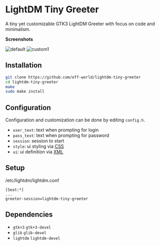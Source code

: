 # LightDM Tiny Greeter

A tiny yet customizable GTK3 LightDM Greeter with focus on code and minimalism.

**Screenshots**

![default](https://i.imgur.com/yFMcb4o.png)
![custom1](https://i.imgur.com/YtiGpey.png)

## Installation

```bash
git clone https://github.com/off-world/lightdm-tiny-greeter
cd lightdm-tiny-greeter
make
sudo make install
```

## Configuration

Configuration and customization can be done by editing `config.h`.

  - `user_text`: text when prompting for login
  - `pass_text`: text when prompting for password
  - `session`: session to start
  - `style`: ui styling via [CSS](https://developer.gnome.org/gtk3/stable/chap-css-overview.html)
  - `ui`: ui definition via [XML](https://developer.gnome.org/pygtk/stable/class-gtkbuilder.html)

## Setup

/etc/lightdm/lightdm.conf
```
[Seat:*]
...
greeter-session=lightdm-tiny-greeter
```

## Dependencies

  - `gtk+3` `gtk+3-devel`
  - `glib` `glib-devel`
  - `lightdm` `lightdm-devel`

